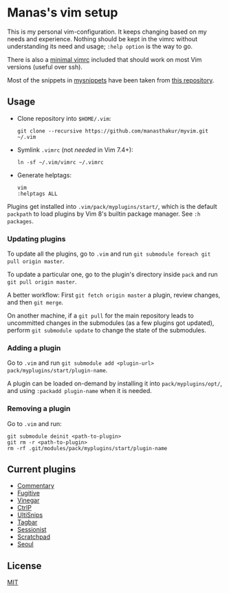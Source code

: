# Manas's vim setup

This is my personal vim-configuration.
It keeps changing based on my needs and experience.
Nothing should be kept in the vimrc without understanding its need and usage;
`:help option` is the way to go.

There is also a [minimal vimrc](vimrc-minimal) included that should work on most
Vim versions (useful over ssh).

Most of the snippets in [mysnippets](mysnippets) have been taken from [this
repository](https://github.com/honza/vim-snippets).

## Usage

- Clone repository into `$HOME/.vim`:

    ```
    git clone --recursive https://github.com/manasthakur/myvim.git ~/.vim
    ```

- Symlink `.vimrc` (not _needed_ in Vim 7.4+):

    ```
    ln -sf ~/.vim/vimrc ~/.vimrc
    ```

- Generate helptags:

    ```
    vim
    :helptags ALL
    ```

Plugins get installed into `.vim/pack/myplugins/start/`, which is the default
`packpath` to load plugins by Vim 8's builtin package manager. See `:h packages`.

### Updating plugins

To update all the plugins, go to `.vim` and run `git submodule foreach git pull origin master`.

To update a particular one, go to the plugin's directory inside `pack` and run
`git pull origin master`.

A better workflow:
First `git fetch origin master` a plugin, review changes, and then `git merge`.

On another machine, if a `git pull` for the main repository leads to uncommitted
changes in the submodules (as a few plugins got updated), perform `git submodule
update` to change the state of the submodules.

### Adding a plugin

Go to `.vim` and run `git submodule add <plugin-url> pack/myplugins/start/plugin-name`.

A plugin can be loaded on-demand by installing it into
`pack/myplugins/opt/`, and using `:packadd plugin-name` when it is needed.

### Removing a plugin

Go to `.vim` and run:

```
git submodule deinit <path-to-plugin>
git rm -r <path-to-plugin>
rm -rf .git/modules/pack/myplugins/start/plugin-name
```

## Current plugins

* [Commentary](https://github.com/tpope/vim-commentary)
* [Fugitive](https://github.com/tpope/vim-fugitive)
* [Vinegar](https://github.com/manasthakur/vim-vinegar)
* [CtrlP](https://github.com/ctrlpvim/ctrlp.vim)
* [UltiSnips](https://github.com/SirVer/ultisnips)
* [Tagbar](https://github.com/majutsushi/tagbar)
* [Sessionist](https://github.com/manasthakur/vim-sessionist)
* [Scratchpad](https://github.com/manasthakur/vim-scratchpad)
* [Seoul](https://github.com/manasthakur/vim-seoul)

## License

[MIT](LICENSE)

